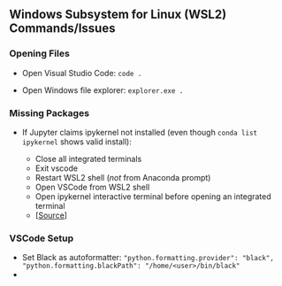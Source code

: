 ## Windows Subsystem for Linux (WSL2) Commands/Issues

### Opening Files

- Open Visual Studio Code: `code .`

- Open Windows file explorer: `explorer.exe .`

### Missing Packages

- If Jupyter claims ipykernel not installed (even though `conda list ipykernel` shows valid install):

  - Close all integrated terminals
  - Exit vscode
  - Restart WSL2 shell (*not* from Anaconda prompt)
  - Open VSCode from WSL2 shell
  - Open ipykernel interactive terminal before opening an integrated terminal
  - [[Source](https://github.com/microsoft/vscode-jupyter/issues/1290#issuecomment-738614258)]

### VSCode Setup

- Set Black as autoformatter: `"python.formatting.provider": "black", "python.formatting.blackPath": "/home/<user>/bin/black"`
- 
